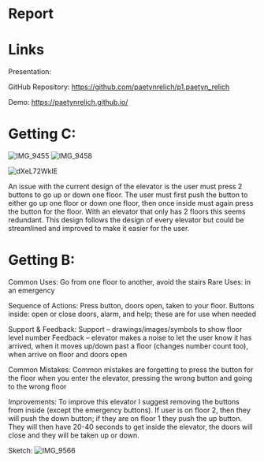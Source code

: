 # Report 

# Links

Presentation: 

GitHub Repository: https://github.com/paetynrelich/p1.paetyn_relich 

Demo: https://paetynrelich.github.io/

# Getting C:

![IMG_9455](https://user-images.githubusercontent.com/85192568/192843292-5b1dbfe9-ecf8-4029-88fa-560077f2a74b.jpg)
![IMG_9458](https://user-images.githubusercontent.com/85192568/192843295-d6549bf3-3df3-4600-9191-de9f40298fef.jpg)

![dXeL72WkIE](https://user-images.githubusercontent.com/85192568/192862176-82f7267e-3dbd-49d4-ac28-ddf8a3adbc59.gif)


An issue with the current design of the elevator is the user must press 2 buttons to go up or down one floor. The user must first push the button to either go up one floor or down one floor, then once inside must again press the button for the floor. With an elevator that only has 2 floors this seems redundant. This design follows the design of every elevator but could be streamlined and improved to make it easier for the user. 

# Getting B: 

Common Uses: Go from one floor to another, avoid the stairs
Rare Uses: in an emergency

Sequence of Actions: 
Press button, doors open, taken to your floor.
Buttons inside: open or close doors, alarm, and help; these are for use when needed

Support & Feedback:
Support – drawings/images/symbols to show floor level number
Feedback – elevator makes a noise to let the user know it has arrived, when it moves up/down past a floor (changes number count too), when arrive on floor and doors open

Common Mistakes:
Common mistakes are forgetting to press the button for the floor when you enter the elevator, pressing the wrong button and going to the wrong floor

Improvements: 
To improve this elevator I suggest removing the buttons from inside (except the emergency buttons). If user is on floor 2, then they will push the down button; if they are on floor 1 they push the up button. They will then have 20-40 seconds to get inside the elevator, the doors will close and they will be taken up or down.

Sketch:
![IMG_9566](https://user-images.githubusercontent.com/85192568/192850733-02f9ab15-61ab-4b8d-9144-47de77d2eb11.jpg)


